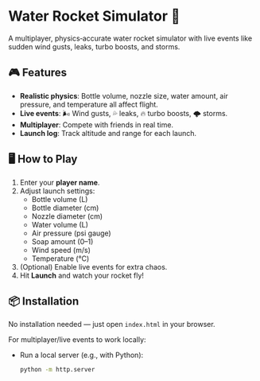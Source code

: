 # Water Rocket Simulator 🚀

A multiplayer, physics‑accurate water rocket simulator with live events like sudden wind gusts, leaks, turbo boosts, and storms.

## 🎮 Features
- **Realistic physics**: Bottle volume, nozzle size, water amount, air pressure, and temperature all affect flight.
- **Live events**: 🌬 Wind gusts, 💦 leaks, 🔥 turbo boosts, 🌩 storms.
- **Multiplayer**: Compete with friends in real time.
- **Launch log**: Track altitude and range for each launch.

## 🖥 How to Play
1. Enter your **player name**.
2. Adjust launch settings:
   - Bottle volume (L)
   - Bottle diameter (cm)
   - Nozzle diameter (cm)
   - Water volume (L)
   - Air pressure (psi gauge)
   - Soap amount (0–1)
   - Wind speed (m/s)
   - Temperature (°C)
3. (Optional) Enable live events for extra chaos.
4. Hit **Launch** and watch your rocket fly!

## 📦 Installation
No installation needed — just open `index.html` in your browser.

For multiplayer/live events to work locally:
- Run a local server (e.g., with Python):
  ```bash
  python -m http.server

